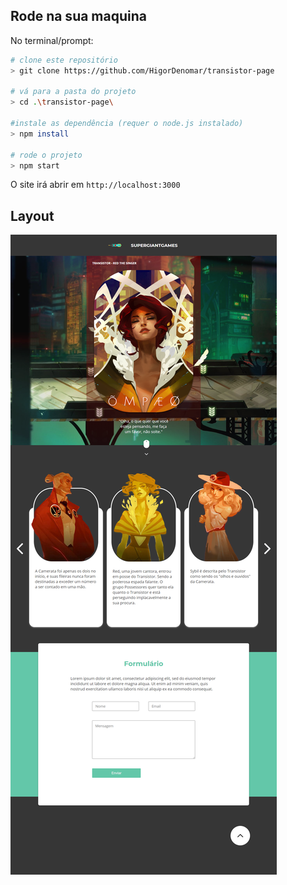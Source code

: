 <h2>Rode na sua maquina</h2>

No terminal/prompt:
```sh
# clone este repositório
> git clone https://github.com/HigorDenomar/transistor-page

# vá para a pasta do projeto
> cd .\transistor-page\

#instale as dependência (requer o node.js instalado)
> npm install

# rode o projeto
> npm start
```
O site irá abrir em ``http://localhost:3000``


<h2>Layout</h2>
<img src="./readme/landing-page.png" />